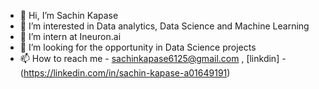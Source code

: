 * 👋 Hi, I’m Sachin Kapase
* 👀 I’m interested in Data analytics, Data Science and Machine Learning
* 🌱 I’m intern at Ineuron.ai
* 💞️ I’m looking for the opportunity in Data Science projects
* 📫 How to reach me - sachinkapase6125@gmail.com , [linkdin] - (https://linkedin.com/in/sachin-kapase-a01649191)
